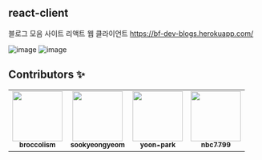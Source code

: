 ## react-client

블로그 모음 사이트 리액트 웹 클라이언트
https://bf-dev-blogs.herokuapp.com/

![image](https://user-images.githubusercontent.com/45515332/155129493-d2fe72a2-4b89-488e-a417-b25ce6fb0212.png)
![image](https://user-images.githubusercontent.com/45515332/155129587-383f5b0e-da15-4d5b-ab42-a66dcebc9eba.png)

## Contributors ✨

<!-- ALL-CONTRIBUTORS-LIST:START - Do not remove or modify this section -->
<!-- prettier-ignore-start -->
<!-- markdownlint-disable -->
<table>
  <tr>
    <td align="center"><a href="https://github.com/broccolism"><img src="https://avatars.githubusercontent.com/u/45515332?s=400&u=ab09afbfdc29ef24164be9b6974d137cdba12e30&v=4" width="100px;" alt=""/><br /><sub><b>broccolism</b></sub></a><br /></td>
    <td align="center"><a href="https://github.com/sookyeongyeom"><img src="https://avatars.githubusercontent.com/u/98504939?s=400&u=13047edba3e2346a2196c813459ca68e61f5f20a&v=4" width="100px;" alt=""/><br /><sub><b>sookyeongyeom</b></sub></a><br /></td>
    <td align="center"><a href="https://github.com/yoon-park"><img src="https://avatars.githubusercontent.com/u/99045810?s=400&v=4" width="100px;" alt=""/><br /><sub><b>yoon-park</b></sub></a><br /></td>
    <td align="center"><a href="https://github.com/nbc7799"><img src="https://avatars.githubusercontent.com/u/80373922?s=400&v=4" width="100px;" alt=""/><br /><sub><b>nbc7799</b></sub></a><br /></td>
  </tr>
</table>

<!-- markdownlint-restore -->
<!-- prettier-ignore-end -->

<!-- ALL-CONTRIBUTORS-LIST:END -->
